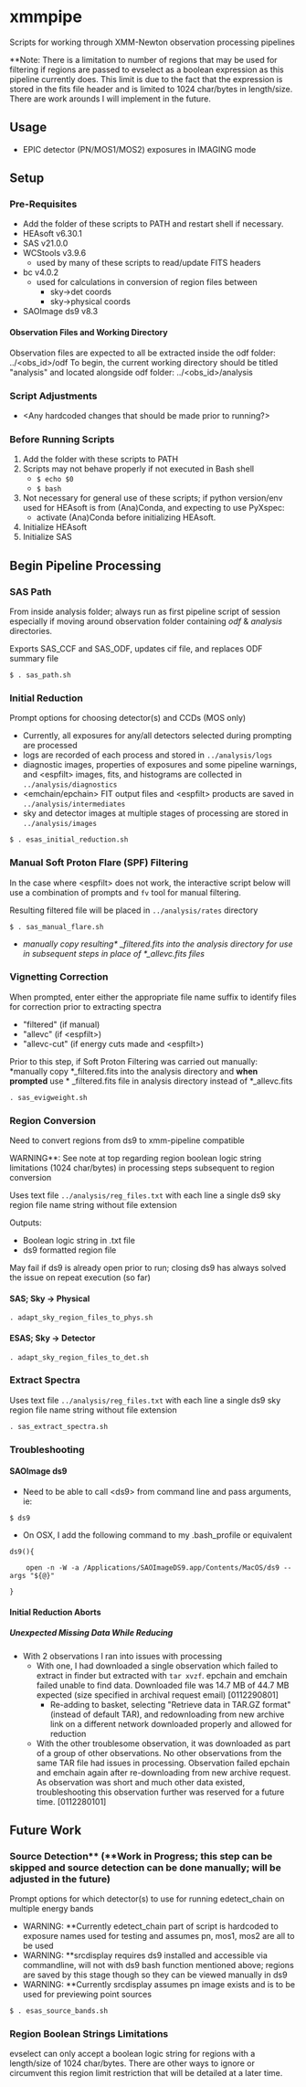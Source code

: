 # xmmpipe

Scripts for working through XMM-Newton observation processing pipelines

\*\*Note: There is a limitation to number of regions that may be used for filtering if regions are passed to evselect as a boolean expression as this pipeline currently does.
This limit is due to the fact that the expression is stored in the fits file header and is limited to 1024 char/bytes in length/size. There are work arounds I will implement in the future.

## Usage
- EPIC detector (PN/MOS1/MOS2) exposures in IMAGING mode
## Setup
### Pre-Requisites
- Add the folder of these scripts to PATH and restart shell if necessary.
- HEAsoft v6.30.1
- SAS v21.0.0
- WCStools v3.9.6
	- used by many of these scripts to read/update FITS headers
- bc v4.0.2
	- used for calculations in conversion of region files between
		- sky->det coords
		- sky->physical coords
- SAOImage ds9 v8.3
#### Observation Files and Working Directory
Observation files are expected to all be extracted inside the odf folder: ../<obs_id>/odf
To begin, the current working directory should be titled "analysis" and located alongside odf folder: ../<obs_id>/analysis

### Script Adjustments
- \<Any hardcoded changes that should be made prior to running?>
### Before Running Scripts
1. Add the folder with these scripts to PATH
2. Scripts may not behave properly if not executed in Bash shell
	- ```$ echo $0```
	- ```$ bash```
3. Not necessary for general use of these scripts; if python version/env used for HEAsoft is from (Ana)Conda, and expecting to use PyXspec:
	- activate (Ana)Conda before initializing HEAsoft.
4. Initialize HEAsoft
5. Initialize SAS

## Begin Pipeline Processing

### SAS Path
From inside analysis folder; always run as first pipeline script of session especially if moving around observation folder containing *odf* & *analysis* directories. 

Exports SAS_CCF and SAS_ODF, updates cif file, and replaces ODF summary file
```
$ . sas_path.sh
```

### Initial Reduction
Prompt options for choosing detector(s) and CCDs (MOS only)
- Currently, all exposures for any/all detectors selected during prompting are processed
- logs are recorded of each process and stored in ```../analysis/logs```
- diagnostic images, properties of exposures and some pipeline warnings, and \<espfilt\> images, fits, and histograms are collected in ```../analysis/diagnostics```
- <emchain/epchain\> FIT output files and \<espfilt\> products are saved in ```../analysis/intermediates```
- sky and detector images at multiple stages of processing are stored in ```../analysis/images```
```
$ . esas_initial_reduction.sh
```

### Manual Soft Proton Flare (SPF) Filtering
In the case where \<espfilt\> does not work, the interactive script below will use a combination of prompts and ```fv``` tool for manual filtering.

Resulting filtered file will be placed in ```../analysis/rates``` directory

```
$ . sas_manual_flare.sh
```
* *manually copy resulting\* _filtered.fits into the analysis directory for use in subsequent steps in place of \*_allevc.fits files*

### Vignetting Correction
When prompted, enter either the appropriate file name suffix to identify files for correction prior to extracting spectra
- "filtered" (if manual)
- "allevc" (if \<espfilt\>)
- "allevc-cut" (if energy cuts made and \<espfilt\>)

Prior to this step, if Soft Proton Filtering was carried out manually:
*manually copy \*_filtered.fits into the analysis directory and **when prompted** use \* _filtered.fits file in analysis directory instead of \*_allevc.fits

```
. sas_evigweight.sh
```

### Region Conversion
Need to convert regions from ds9 to xmm-pipeline compatible

WARNING\*\*: See note at top regarding region boolean logic string limitations (1024 char/bytes) in processing steps subsequent to region conversion

Uses text file ```../analysis/reg_files.txt``` with each line a single ds9 sky region file name string without file extension

Outputs:
- Boolean logic string in .txt file
- ds9 formatted region file

May fail if ds9 is already open prior to run; closing ds9 has always solved the issue on repeat execution (so far)

#### SAS; Sky -> Physical
```
. adapt_sky_region_files_to_phys.sh
```
#### ESAS; Sky -> Detector
```
. adapt_sky_region_files_to_det.sh
```

### Extract Spectra
Uses text file ```../analysis/reg_files.txt``` with each line a single ds9 sky region file name string without file extension
```
. sas_extract_spectra.sh
```
### Troubleshooting
#### SAOImage ds9
- Need to be able to call \<ds9\> from command line and pass arguments, ie:
```
$ ds9
```
- On OSX, I add the following command to my .bash_profile or equivalent
```
ds9(){
	
	open -n -W -a /Applications/SAOImageDS9.app/Contents/MacOS/ds9 --args "${@}"

}
```
#### Initial Reduction Aborts
##### Unexpected Missing Data While Reducing
- With 2 observations I ran into issues with processing
	- With one, I had downloaded a single observation which failed to extract in finder but extracted with ```tar xvzf```. epchain and emchain failed unable to find data. Downloaded file was 14.7 MB of 44.7 MB expected (size specified in archival request email) [0112290801]
		- Re-adding to basket, selecting "Retrieve data in TAR.GZ format" (instead of default TAR), and redownloading from new archive link on a different network downloaded properly and allowed for reduction
	- With the other troublesome observation, it was downloaded as part of a group of other observations. No other observations from the same TAR file had issues in processing. Observation failed epchain and emchain again after re-downloading from new archive request. As observation was short and much other data existed, troubleshooting this observation further was reserved for a future time. [0112280101]

## Future Work
### Source Detection\*\* (\*\*Work in Progress; this step can be skipped and source detection can be done manually; will be adjusted in the future)
Prompt options for which detector(s) to use for running edetect_chain on multiple energy bands
- WARNING: \*\*Currently edetect_chain part of script is hardcoded to exposure names used for testing and assumes pn, mos1, mos2 are all to be used
- WARNING: \*\*srcdisplay requires ds9 installed and accessible via commandline, will not with ds9 bash function mentioned above; regions are saved by this stage though so they can be viewed manually in ds9
- WARNING: \*\*Currently srcdisplay assumes pn image exists and is to be used for previewing point sources

```
$ . esas_source_bands.sh
```

### Region Boolean Strings Limitations
evselect can only accept a boolean logic string for regions with a length/size of 1024 char/bytes. There are other ways to ignore or circumvent this region limit restriction that will be detailed at a later time.
